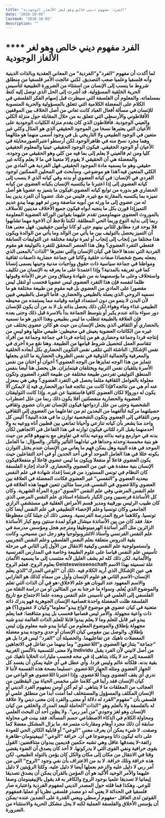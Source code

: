 ```yaml
---
title: "الفرد: مفهوم ديني خالص وهو لغز الألغاز الوجودية"
date: "2018-10-05"
lastmod: "2018-10-05"
description: ""
---
```

# **** **الفرد مفهوم ديني خالص وهو لغر الألغاز الوجودية**

### لما أكدت أن مفهوم “الفرد”و”الفردية” من المعاني العقدية وبالذات الدينية وأنه فلسفيا وعلميا صعب التصديق. لكني عالجت الأمر فلسفيا من منطلق شروط ما ينسب إلى الإنسان من استنثاء من الضرورة الطبيعية لتأسيس الحرية الخلقية المسؤولية. قد أشرت إلى الحل الذي توصل إليه كنط بمسلماته. والمعلوم أن الفلسفة التي سيطرت قبل إسهام الفكر الفلسفي في الكلام على المعضلة الكلامية التي تتعلق بالمسؤولية والحرية المنسوبة للإنسان في مسألة أفعال العباد كانت تعاني من أصل الخلاف بين الموقفين الأفلاطوني والأرسطي التي تتعلق به من خلال المقابلة حول منزلة الكلي والعيني الوجودية. فأفلاطون الذي كان يقدم منزلة الكليات الوجودية على الأعيان التي يعتبرها نسخا من الموجود الحقيقي الذي هو المثال وكلي غير متعين في الوجود الطبيعي ولا التاريخي بل في وجود أسمى منهما هو مثالهما وهما مجرد نسخ منه في ظاهرالوجود.لكن أرسطو اعتبرالصورمحايثة في الأعيان أو الوجود الحقيقي. فيكون الوجود الحقيقي عينيا والمعلوم الحقيقي كليا ومن ثم فالعيني لا يعلم إلى بما فيه من كلي وهو الحقيقي من وجوده. والمعضلة هي أن الحقيقي لا يقوم إلا متعينا في ما لا يعلم وكأنه غير حقيقي.وهو ما يسميه مادة الموجود الحقيقي.فهل الفردية هي المادي من الكلي المتعين فيه؟هذا هو موضوعي. وسأبحث في المحلين الممكنين لوجود الفردي في الإنسان: في كيانه العضوي أو بدنه وفي كيانه الذي لا ينسب إلى كيانه العضوي إلى إذا اعتبرنا ما يكتسبه الإنسان بكيانه العضوي من كيانه الحضاري هو بدوره من توابع كيانه العضوي:فيكون ما يتميز به عضويا هو أصل تميزه بما يكتسبه بالمقارنة مع غيره. فليس من شك عضويا أن الفرد يدين بما له من عضوي إلى ما ورثه من أبويه مناصفة ومن ثم فهو بهما يبدو عديم التميزإذا قورن بكل ما ينجبه أبواه فيكون جميع الأخلاف مدينين للأسلاف بالموروث العضوي منهماوممن تقدم عليهما بقوانين الوراثة العضوية المعلومة ربما إلى بداية النوع وربما الحي المطلقة. لكننا نلاحظ أن الاخوة مهما تشابهوا فلا يوحد فرد مطابق للثاني بينهم حتى لو كانا توأمين حقيقيين. فهل معنى هذا أن التميز يحصل بالتوليف بين ما يأتي من الوالد وما يأتي من الوالدة ويكون هذا مختلفا من إنجاب إلى إنجاب أو ثمرة توليفة مختلفة عن التوليفات السابقة فتعطي التفرد العضوي؟ وهل هذا العنصر المحقق للتفرد بالتوليفة هو مقوم الفردية التي نجدها لاحقا في كيان الإنسان والتي نعتبرها “الذات”بالمعنى الذي يجعله يصبح شخصاذا صفات خلقية وكائنا في جماعة حضارية ذاصفات ثقافية ومواطنا في جماعة سياسية ذات حقوق وواجبات مدنية وحينها يسمى إنسانا كما في تعريفه بالمدنية؟ وإذا اعتمدنا على ما يعرفه به الإنسان من تكليف واستخلاف وعلى ما يؤسسهما به من شهادة وميثاق ومن عرض الأمانة وقبولها ظلما لنفسه فإن هذا التفرد العضوي ليس عضويا فحسب أو لنقل ليس مقصورا على المادي من العضوي بل فيه مقوم من طبيعة مختلفة هو ما نسميه الروحي الذي يصله بالطبيعي والحضاري. فأما الوصل بالطبيعي فبين لأن البدن لا ينمو من دون استمداد قوامه وقيامه مما يستمده من محيطه الطبيعي غذاء وماء وهواء.لكن ذلك يحصل بذاته بل لا بد من أن يكون للإنسان دور سواء بذاته عندم يكبر أو بتوسط الجماعة بدأ بالاسرة قبل ذلك وحتى بعده فإن العلاقة بالطبيعة تتطلب ما ليس بطبيعي وهذا الدور هو ما نسميه بالحضاري أو الثقافي الذي يجعل الإنسان من حيث هو كائن عضوي يختلف عن غيره من الكائنات العضوية يعيش في محيطين: طبيعي مثلها وهو ليس من إنتاجه فردا وجماعة وحضاري هو من إنتاجه فردا في جماعة وجماعة من أفراد تتقاسم العمل لتحصيل شروط قيامها من الطبيعة. وهنا نقع مرة أخرى في نفس الإشكال: الناشئة التي تتلقى نفس التكوين الحضاري بكل أبعاده الخلقية والمعرفية والجمالية الذوقية في نفس الظروف الحضارية ما الذي يجعلها تتمايز من هذا الوجه تمايزها من الوجه العضوي؟ أخوان أو اختان من نفس الأسرة يتلقيان نفس التربية ويختلفان فيتمايزان. هل يحصل هنا أيضا بنفس المنطق التوليفي تفردمن طبيعة مختلفة عن طبيعة التفرد العضوي وتكون معلولة بالعوامل الثقافية مثلما يحصل في التفرد العضوي؟ وهي هي بمعزل عنه أم هي من نتائجه؟فإذا كانت من نتائجه فما دورالحضاري فيه إذ لايمكن ألا يكون له دوروإلا لكان العضوي كافيا فاستغنينا عن غيره. وإذا كانت التوليفتان العضوية والحضارية منفصلتين أفلا يكون ذلك ربما من علل اضطراب الشخصية وحتى من علل ازدواجها فيكون للإنسان تفردان عضوي وثقافي حصيلتهما مركبة لتألفهما من البعدين ثم من تفاعلهما من العضوي إلى الثقافي ومن الثقافي إلى العضوي وتكون الشخصية توازن ما في هذه البنية؟ أليس كل واحد منا يشعر بأن كيانه تنازعي وأحيانا تمانعي بين قطبين أناه ووعيه به ولا أحدمنهما يقبل الرد للثاني فيكون توازنه في هذا التفاعل في الاتجاهين لكأن بدنه في حوارمع وعيه بذاته ووعيه بذاته في تفاوض مع بدنهوهو قائم من حيث هو بنية مخمسة:وحدته وحداها في تبادلهما التأثير والتأثر. والسؤال: ما العامل الموحد في هذه البنية وهل يمكن فهم ما يعاني من الإنسان عندم يختل التوازن بكونه خللا في هذا العامل الموحد أو في أحد الحدين أو في أحد التفاعلين حيث يكون العضوي فاعلا أو منفعلا ويكون ما ليس عضوي فاعلا أو منفعلافيكون الإنسان بنية معقدة هي عين من العضوي والحضاري. لأعداد إجازة الفلسفة كان النظام في تونس المستورد من فرنسا إعداد شهادة في علم النفس ببعديه العضوي و”النفسي” غير العضوي فكانت المعضلة في العلاقة بين العضوي واللاعضوي في النفسي.فدرسنا مثالين تتعين فيهما هذه العلاقة في علم النفس المرضي وفي علم النفس “السوي”دورة المرأة الشهرية. وكان كل الأساتذة فرنسيين ومن الكبار باستثناء استاذي علم النفس المرضي الذي كان طبيب الرئيس بورقيبة ومدير قسم الأمراض العقلية في مستشفى الرازي الجامعي وكان تونسيا وعلم الإحصاء التطبيقي في علم النفس أيضا كان تونسيا. وكلاهما خريج المدرسة الفرنسية. ومعنى ذلك أن جيلنا كان معظوظا حقا. فقد كان من بين الأساتذة ميشال فوكو لمدة سنتين ومع كبار الأساتذة الزائرين مثل أكبر أساتذة الهرمينوطيقا ومترجم هجل ومؤسس مدرسة في علم النفس الفرنسي وأستاذ الاثنثروبولوجيا وهو رجل دين مسيحي. وكانت بقية الدروس متعلقة بعلم النفس الفلسفي وعلم النفس التجريبي وابستمولوجية علم النفس وكيفية الانتقال من الأول إلى الثاني في مرحلة تأسيس علم النفس قياسا على علوم الطبيعة وخاصة في المدارس الفرنسية والألمانية. لكن ذلك كله لم يشف الغليل لأنه منتسب إلى ما يسميه الألمان بعلوم الروح. فعلم الروح Geisteswissenschaft علة تسميته بهذا الاسم هي عين الإشكال الذي أريد الكلام فيه. ذلك أن “الوعي المدرك”الذي يعلم الإنسان-الاسم الثاني هو علوم الإنسان وأول من سماه كذلك هو الفارابي والاسم المعهود عند اليونان هو علم الاخلاق-هو في آن الذات التي تعلم والموضوع الذي يُعلم. وسواء ما خرجنا به من المثالين أو من دراسة النقلة من الفلسفي إلى العلمي في تأسيس علم النفس وبعده علما الاجتماع مع تاريخ الفلسفة ظلت المعضلة واحدة:فصامية الإنسان الجوهرية فهو يدرك ذاته متعنية في كيان عضوي هو موضوع لاواع يبدو”معلوما”وكيان لا عضوي(؟) هو ذات واعية مجهولة. والأمر ليس فصاميا فحسب بل يبدو متناقضا: فما يعلم يبدو غير قابل للعلم وما لا يعلم يبدوا قابلا للعلم.الذات العالمة تبدو شبه مجهولة بإطلاق والموضوع المعلوم من كياننا يبدو شبه معلوم وإن ليس بإطلاق. والوصل بين مقومي كيان الإنسان أو حدي وجوده يبدو معضلة المعضلات ناهيك عن تفاعليهما. والحصيلة أن “الفرد” ليس فردا بل هو “جماعة” يتنازعها العضوي و”اللاعضوي” وما بينهما من تفاعل في الاتجاهين ولا معنى للتسمية بالألسن الغربية Individu من أصل لاتيني لأن الفرد يقبل القسمة إلى حد لا يكاد يتناهى إذ في مخه فحسب مليارات الخلايا ناهيك عن بقية بدنه. فلكأنه عالم وليس فردا. وأي عطل في أي خلية يمكن أن يفسد كل الجهاز العضوي ومثله الجهاز اللاعضوي -تسليما بصحة هذه القسمة لأننا لا ندري أي يقف العضوي ويبدأ للاعضوي. وإذا اعتبرنا اللاعضوي هو الواعي من كيان الإنسان فقد رأينا في كلامنا على مخمس الحياة بين اليقظتين من العجائب من المغلقات ما لا يتناهي. لو لم أكن أومن بمفهوم الفرد الديني أو الإنسان المكلف والمسؤول والمستخلف لما آمنت أبدا من منطلق علمي أو فلسفي بأن “مفهوم”الفرد له دلالة أو معنى.والفرد إذن معنى ديني ولا علاقة له بالفلسفة ولا بالعلم وهو “الذات”الحاملة للبعد المدرك والخلقي من كيان الإنسان وهو لغز وجودي”من أمر ربي”. ولا يظنن أحد أن البحث العلمي ومحاولة الكلام في الذكاء الاصطناعي حسم المسألة. فقد بينت في محاولة سابقة أن ذلك مجرد أوهام ومقارنات متسرعة. ما يزال المشكل معضلا كما وصفت. لا شيء يمكن أن يعرف معنى “الوعي” أو قابلية الكائن الحي للعودة على ذاته ليكون ذاتا وموضوعا في آن. خرافة “الوعي” ايبيفينومان-ظاهرة زائفة-لا يصدقها عاقل وهي تشبه حكمين قديمين يبدوان متناقضين: القول بقوى خرافية ونفي القوى التي لا يدركونها. لا أحد كان يصدق أن الضوء يقضي وقتا في الانتقال من مكان إلى مكان والكل كان يؤمن بالتولد الطبيعي. لكن هذه خرافة وتلك خرافة. لا بد من الاعتراف بأن نفي وجود “الروح” التي من أمر ربي لا دليل عليه والزعم بعملها أيضا لا دليل عليه. وكلتا الرؤيتين لا دليل عليهما والأمر الوحيد ألأكيد هو أن المؤمن بالقرآن يمكن أن يصدق تصديقا إيمانيا لا تصديقا علميا بوجود الروح والكافر به قد يقول بالإبيفينومان وصفا للوعي. وهكذا فما قلته حول المصدر الديني لمفهوم الفردية واعتباره صار فلسفيا في الحداثة لا يعني أنه ذو مصدر فلسفي نظريا أو عمليا.فمفهوم القوتين لدى العاقل -مفهوم أرسطي ويعني القدرة على الضدين عنده-يمكن أن يؤسس الأخلاق والفلسفة العملية لكنه لا يحل مشكل الحرية والاستثناء من الضرورة.

###